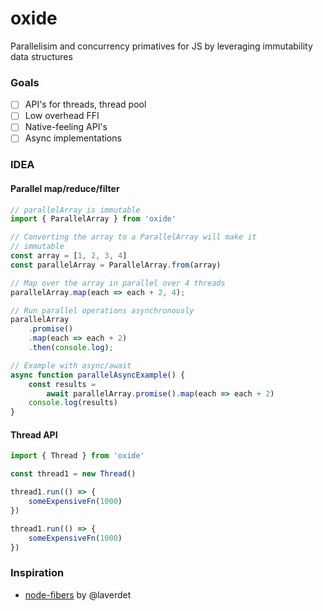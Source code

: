oxide
=====
Parallelisim and concurrency primatives for JS by leveraging immutability data structures

### Goals
- [ ] API's for threads, thread pool
- [ ] Low overhead FFI
- [ ] Native-feeling API's
- [ ] Async implementations

### IDEA
#### Parallel map/reduce/filter
```js
// parallelArray is immutable
import { ParallelArray } from 'oxide'

// Converting the array to a ParallelArray will make it
// immutable
const array = [1, 2, 3, 4]
const parallelArray = ParallelArray.from(array)

// Map over the array in parallel over 4 threads
parallelArray.map(each => each + 2, 4);

// Run parallel operations asynchronously
parallelArray
    .promise()
    .map(each => each + 2)
    .then(console.log);

// Example with async/await
async function parallelAsyncExample() {
    const results =
        await parallelArray.promise().map(each => each + 2)
    console.log(results)
}
```

#### Thread API
```js
import { Thread } from 'oxide'

const thread1 = new Thread()

thread1.run(() => {
    someExpensiveFn(1000)
})

thread1.run(() => {
    someExpensiveFn(1000)
})
```

### Inspiration
* [node-fibers](https://github.com/laverdet/node-fibers) by @laverdet
